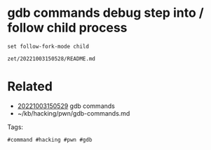 # gdb commands debug step into / follow child process
```
set follow-fork-mode child
```

` zet/20221003150528/README.md `

# Related

- [20221003150529](/zet/20221003150529/README.md) gdb commands
- ~/kb/hacking/pwn/gdb-commands.md

Tags:

    #command #hacking #pwn #gdb 
